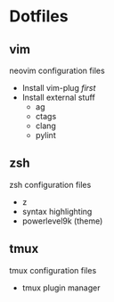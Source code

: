 # Dotfiles

## vim
neovim configuration files
* Install vim-plug *first*
* Install external stuff
    * ag
    * ctags
    * clang
    * pylint

## zsh
zsh configuration files
* z
* syntax highlighting
* powerlevel9k (theme)

## tmux
tmux configuration files
* tmux plugin manager

